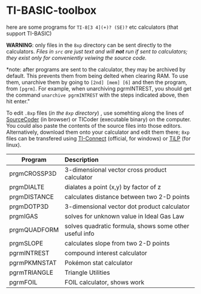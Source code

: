# TI-BASIC-toolbox
here are some programs for `TI-8[3 4](+)? (SE)?` etc calculators (that support TI-BASIC) 

**WARNING**: only files in the `8xp` directory can be sent directly to the calculators. *Files in `src` are just text and will **not** run if sent to calculators; they exist only for conveniently veiwing the source code.*

*note: after programs are sent to the calculator, they may be archived by default. This prevents them from being delted when clearing RAM. To use them, unarchive them by going to `[2nd] [mem] [6]` and then the program, from `[pgrm]`. For example, when unarchiving pgrmINTREST, you should get the command `unarchive pgrmINTREST` with the steps indicated above, then hit enter."

To edit `.8xp` files (*in the `8xp` directory*) , use somehting along the lines of [SourceCoder](https://www.cemetech.net/sc/) (in browser) or TICoder (executable binary) on the computer. You could also paste the contents of the source files into those editors. 
Alternatively, download them onto your calculator and edit them there; `8xp` files can be transfered using [TI-Connect](http://education.ti.com/en/us/products/computer_software/connectivity-software/ti-connect-software/features/features-summary) (official, for windows) or [TiLP](http://lpg.ticalc.org/prj_tilp/) (for linux).

|Program     |Description                                   |
|------------|:---------------------------------------------|
|prgmCROSSP3D| 3-dimensional vector cross product calculator|
|prgmDIALTE  | dialates a point (x,y) by factor of z|
|prgmDISTANCE| calculates distance between two 2-D points|
|prgmDOTP3D  | 3-dimensional vector dot product calculator|
|prgmIGAS    | solves for unknown value in Ideal Gas Law|
|prgmQUADFORM| solves quadratic formula, shows some other useful info|
|prgmSLOPE   | calculates slope from two 2-D points|
|pgrmINTREST | compound interest calculator|
|pgrmPKMNSTAT| Pokémon stat calculator|
|pgrmTRIANGLE| Triangle Utilities|
|pgrmFOIL    | FOIL calculator, shows work|
